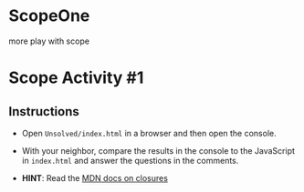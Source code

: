 # ScopeOne
more play with scope

# Scope Activity #1

## Instructions

* Open `Unsolved/index.html` in a browser and then open the console.

* With your neighbor, compare the results in the console to the JavaScript in `index.html` and answer the questions in the comments.

* **HINT**: Read the [MDN docs on closures](https://developer.mozilla.org/en-US/docs/Web/JavaScript/Closures)
